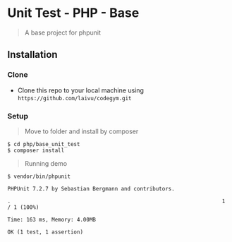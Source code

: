 

# Unit Test - PHP - Base

> A base project for phpunit

## Installation

### Clone

- Clone this repo to your local machine using `https://github.com/laivu/codegym.git`

### Setup

> Move to folder and install by composer

```shell
$ cd php/base_unit_test
$ composer install
``` 

> Running demo

```shell
$ vendor/bin/phpunit
```

```shell
PHPUnit 7.2.7 by Sebastian Bergmann and contributors.

.                                                                   1 / 1 (100%)

Time: 163 ms, Memory: 4.00MB

OK (1 test, 1 assertion)

```
